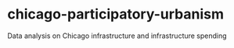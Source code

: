 # chicago-participatory-urbanism
Data analysis on Chicago infrastructure and infrastructure spending
